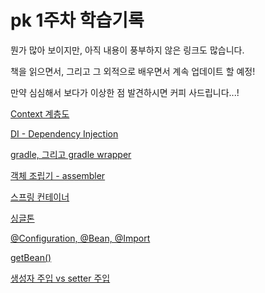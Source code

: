 # pk 1주차 학습기록

뭔가 많아 보이지만, 아직 내용이 풍부하지 않은 링크도 많습니다.

책을 읽으면서, 그리고 그 외적으로 배우면서 계속 업데이트 할 예정!

만약 심심해서 보다가 이상한 점 발견하시면 커피 사드립니다...!

[Context 계층도](https://www.notion.so/pkeu/Context-d5b12703645f41b3a9490608bb2cf8a7)

[DI - Dependency Injection](https://www.notion.so/pkeu/DI-Dependency-Injection-2d7513cf81b645fe956fd364ecfd1f9f)

[gradle, 그리고 gradle wrapper](https://www.notion.so/pkeu/gradle-gradle-wrapper-9bf6b84630a54e2a9c0be9eae3e9b53b)

[객체 조립기 - assembler](https://www.notion.so/pkeu/assembler-6aa9a4832dd44e08b6848fdcbd7762cf)

[스프링 컨테이너](https://www.notion.so/pkeu/1a98f7b58e474f2cac6a05c742bddee5)

[싱글톤](https://www.notion.so/pkeu/6d72ff67a02f409f8368d8949d96a595)

[@Configuration, @Bean, @Import](https://www.notion.so/pkeu/Configuration-Bean-Import-7bd457b7b6ee4fc3aa9db49dc9fa21bf)

[getBean()](https://www.notion.so/pkeu/getBean-07e8477ab4844a3c82445d205367ed66)

[생성자 주입 vs setter 주입](https://www.notion.so/pkeu/vs-setter-3cd7bf6c1e984baeaa029b055fe04968)
